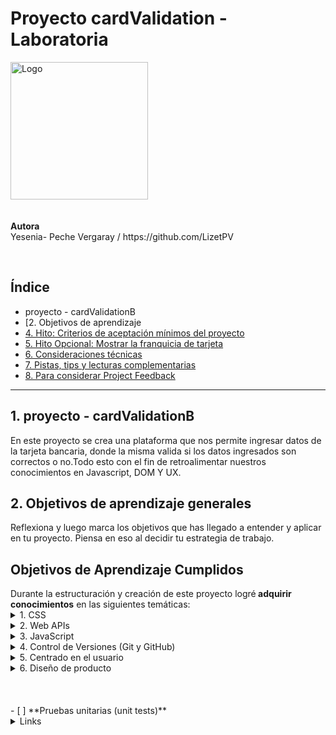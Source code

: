 # Proyecto cardValidation - Laboratoria
<img src="https://user-images.githubusercontent.com/99364311/214476067-d093f1d2-8bcd-4e7a-a9b0-30b787203bd3.png" alt="Logo" width="220px">
<br/>
 <br/>
 <br/>
 <b>Autora</b>
<br/>
Yesenia- Peche Vergaray  / https://github.com/LizetPV
<p align="center">
       </summary>
<br/>

## Índice

* proyecto - cardValidationB
* [2. Objetivos de aprendizaje 
* [4. Hito: Criterios de aceptación mínimos del proyecto](#4-hito-criterios-de-aceptación-mínimos-del-proyecto)
* [5. Hito Opcional: Mostrar la franquicia de tarjeta](#5-hito-opcional-mostrar-la-franquicia-de-tarjeta)
* [6. Consideraciones técnicas](#6-consideraciones-técnicas)
* [7. Pistas, tips y lecturas complementarias](#8-pistas-tips-y-lecturas-complementarias)
* [8. Para considerar Project Feedback](#9-para-considerar-project-feedback)

***

## 1. proyecto - cardValidationB
En este proyecto se crea una plataforma que nos permite ingresar datos de la tarjeta bancaria, donde la misma valida si los datos ingresados son correctos o no.Todo esto con el fin de retroalimentar nuestros conocimientos en Javascript, DOM Y UX.

## 2. Objetivos de aprendizaje generales

Reflexiona y luego marca los objetivos que has llegado a entender y aplicar en tu proyecto. Piensa en eso al decidir tu estrategia de trabajo.

## Objetivos de Aprendizaje Cumplidos

  <summary>Durante la estructuración y creación de este proyecto logré<b> adquirir conocimientos</b>  en las siguientes temáticas:</summary>
    <details>   
    <br/>
     <summary>1. CSS</summary>
      <ul>
        <li>
        - [x] Uso de selectores de CSS
        </li>
        <li>
        - [x] Modelo de caja (box model): borde, margen, padding
        </li>
      </ul>
    </details>

   <details>
     <summary>2. Web APIs</summary>
     <ul>
      <li>
        - [x] Uso de selectores del DOM
      </li>
      <li>
        - [x] Manejo de eventos del DOM (listeners, propagación, delegación)
      </li>
      <li>
        - [x] Manipulación dinámica del DOM
      </li>
    </ul>
  </details>

  <details>
     <summary>3. JavaScript</summary>
      <ul>
        <li>
          - [x] Tipos de datos primitivos
        </li>
        <li>
          - [x] Strings (cadenas de caracteres)
        </li>
        <li>
          - [x] Variables (declaración, asignación, ámbito)
        </li>
        <li>
          - [x] Uso de condicionales (if-else, switch, operador ternario, lógica booleana)
        </li>
        <li>
          - [x] Uso de bucles/ciclos (while, for, for..of)
        </li>
        <li>
          - [x] Funciones (params, args, return)
        </li>
        <li>
          - [x] Pruebas unitarias (unit tests)
        </li>
        <li>
          - [x] Módulos de ECMAScript (ES Modules)
        </li>
        <li>
          - [x] Uso de linter (ESLINT)
        </li>
        <li>
          - [x] Uso de identificadores descriptivos (Nomenclatura y Semántica)
          </li>
      </ul>
  </details>

  <details>
     <summary>4. Control de Versiones (Git y GitHub)</summary>
      <ul>
        <li>
          - [x] Git: Instalación y configuración
        </li>
        <li>
          - [x] Git: Control de versiones con git (init, clone, add, commit, status, push, pull)
        </li>
  </details>

  <details>
     <summary>5. Centrado en el usuario</summary>
      <ul>
        <li>
            - [x] Diseñar y desarrollar un producto o servicio poniendo a las usuarias en el centro
        </li>
      </ul> 
  </details>

  <details>
     <summary>6. Diseño de producto</summary>
      <ul>
        <li>
          - [x] Crear prototipos de alta fidelidad que incluyan interacciones
        </li>
        <li>
          - [x] Seguir los principios básicos de diseño visual
        </li>
      </ul>  
  </details>
  
  <br/>
  <br/>
  <br/>
- [ ] **Pruebas unitarias (unit tests)**

  <details><summary>Links</summary><p>

  * [Empezando con Jest - Documentación oficial](https://jestjs.io/docs/es-ES/getting-started)
</p></details>




